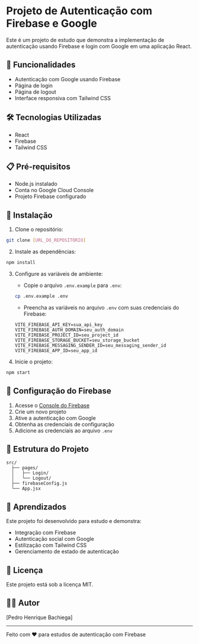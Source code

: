 # Projeto de Autenticação com Firebase e Google

Este é um projeto de estudo que demonstra a implementação de autenticação usando Firebase e login com Google em uma aplicação React.

## 🚀 Funcionalidades

- Autenticação com Google usando Firebase
- Página de login
- Página de logout
- Interface responsiva com Tailwind CSS

## 🛠️ Tecnologias Utilizadas

- React
- Firebase
- Tailwind CSS

## 📋 Pré-requisitos

- Node.js instalado
- Conta no Google Cloud Console
- Projeto Firebase configurado

## 🔧 Instalação

1. Clone o repositório:
```bash
git clone [URL_DO_REPOSITÓRIO]
```

2. Instale as dependências:
```bash
npm install
```

3. Configure as variáveis de ambiente:
   - Copie o arquivo `.env.example` para `.env`:
   ```bash
   cp .env.example .env
   ```
   - Preencha as variáveis no arquivo `.env` com suas credenciais do Firebase:
   ```
   VITE_FIREBASE_API_KEY=sua_api_key
   VITE_FIREBASE_AUTH_DOMAIN=seu_auth_domain
   VITE_FIREBASE_PROJECT_ID=seu_project_id
   VITE_FIREBASE_STORAGE_BUCKET=seu_storage_bucket
   VITE_FIREBASE_MESSAGING_SENDER_ID=seu_messaging_sender_id
   VITE_FIREBASE_APP_ID=seu_app_id
   ```

4. Inicie o projeto:
```bash
npm start
```

## 🔐 Configuração do Firebase

1. Acesse o [Console do Firebase](https://console.firebase.google.com/)
2. Crie um novo projeto
3. Ative a autenticação com Google
4. Obtenha as credenciais de configuração
5. Adicione as credenciais ao arquivo `.env`

## 📁 Estrutura do Projeto

```
src/
  ├── pages/
  │   ├── Login/
  │   └── Logout/
  ├── firebaseConfig.js
  └── App.jsx
```

## 🎯 Aprendizados

Este projeto foi desenvolvido para estudo e demonstra:
- Integração com Firebase
- Autenticação social com Google
- Estilização com Tailwind CSS
- Gerenciamento de estado de autenticação

## 📝 Licença

Este projeto está sob a licença MIT.

## 👨‍💻 Autor

[Pedro Henrique Bachiega]

---

Feito com ❤️ para estudos de autenticação com Firebase

